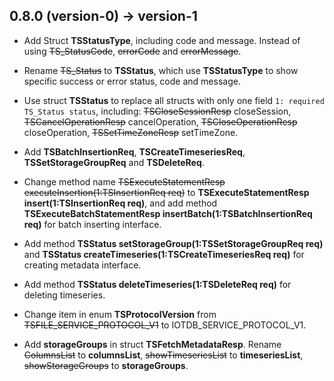 <!--

    Licensed to the Apache Software Foundation (ASF) under one
    or more contributor license agreements.  See the NOTICE file
    distributed with this work for additional information
    regarding copyright ownership.  The ASF licenses this file
    to you under the Apache License, Version 2.0 (the
    "License"); you may not use this file except in compliance
    with the License.  You may obtain a copy of the License at

        http://www.apache.org/licenses/LICENSE-2.0

    Unless required by applicable law or agreed to in writing,
    software distributed under the License is distributed on an
    "AS IS" BASIS, WITHOUT WARRANTIES OR CONDITIONS OF ANY
    KIND, either express or implied.  See the License for the
    specific language governing permissions and limitations
    under the License.

-->

## 0.8.0 (version-0) -> version-1

* Add Struct **TSStatusType**, including code and message. Instead of using ~~TS_StatusCode~~, ~~errorCode~~ and ~~errorMessage~~.

* Rename ~~TS_Status~~ to **TSStatus**, which use **TSStatusType** to show specific success or error status, code and message.

* Use struct **TSStatus** to replace all structs with only one field `1: required TS_Status status`, including: ~~TSCloseSessionResp~~ closeSession, ~~TSCancelOperationResp~~ cancelOperation, ~~TSCloseOperationResp~~ closeOperation, ~~TSSetTimeZoneResp~~ setTimeZone.

* Add **TSBatchInsertionReq**, **TSCreateTimeseriesReq**, **TSSetStorageGroupReq** and **TSDeleteReq**.

* Change method name ~~TSExecuteStatementResp executeInsertion(1:TSInsertionReq req)~~ to **TSExecuteStatementResp insert(1:TSInsertionReq req)**, and add method **TSExecuteBatchStatementResp insertBatch(1:TSBatchInsertionReq req)** for batch inserting interface.

* Add method **TSStatus setStorageGroup(1:TSSetStorageGroupReq req)** and **TSStatus createTimeseries(1:TSCreateTimeseriesReq req)** for creating metadata interface.

* Add method **TSStatus deleteTimeseries(1:TSDeleteReq req)** for deleting timeseries.

* Change item in enum **TSProtocolVersion** from ~~TSFILE_SERVICE_PROTOCOL_V1~~ to IOTDB_SERVICE_PROTOCOL_V1.

* Add **storageGroups** in struct **TSFetchMetadataResp**. Rename ~~ColumnsList~~ to **columnsList**, ~~showTimeseriesList~~ to **timeseriesList**, ~~showStorageGroups~~ to **storageGroups**.